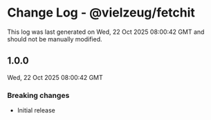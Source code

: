 # Change Log - @vielzeug/fetchit

This log was last generated on Wed, 22 Oct 2025 08:00:42 GMT and should not be manually modified.

## 1.0.0
Wed, 22 Oct 2025 08:00:42 GMT

### Breaking changes

- Initial release

